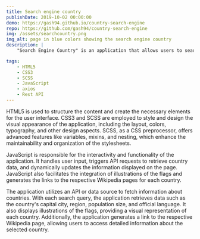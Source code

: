 ```yaml
---
title: Search engine country
publishDate: 2019-10-02 00:00:00
demo: https://gash94.github.io/country-search-engine
repo: https://github.com/gash94/country-search-engine
img: /assets/searchcountry.png
img_alt: page in blue colors showing the search engine country
description: |
    "Search Engine Country" is an application that allows users to search for countries and provides various information about each country, including its capital city, region, population size, official language, illustrations of the flag, and a link to a Wikipedia page that describes the country in detail.

tags:
    - HTML5
    - CSS3
    - SCSS
    - JavaScript
    - axios
    - Rest API
---
```


HTML5 is used to structure the content and create the necessary elements for the user interface. CSS3 and SCSS are employed to style and design the visual appearance of the application, including the layout, colors, typography, and other design aspects. SCSS, as a CSS preprocessor, offers advanced features like variables, mixins, and nesting, which enhance the maintainability and organization of the stylesheets.

JavaScript is responsible for the interactivity and functionality of the application. It handles user input, triggers API requests to retrieve country data, and dynamically updates the information displayed on the page. JavaScript also facilitates the integration of illustrations of the flags and generates the links to the respective Wikipedia pages for each country.

The application utilizes an API or data source to fetch information about countries. With each search query, the application retrieves data such as the country's capital city, region, population size, and official language. It also displays illustrations of the flags, providing a visual representation of each country. Additionally, the application generates a link to the respective Wikipedia page, allowing users to access detailed information about the selected country.
